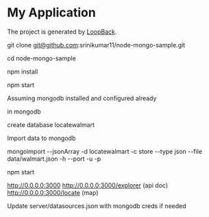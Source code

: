# My Application

The project is generated by [LoopBack](http://loopback.io).

git clone git@github.com:srinikumar11/node-mongo-sample.git

cd node-mongo-sample

npm install

npm start

Assuming mongodb installed and configured already

in mongodb

create database locatewalmart

Import data to mongodb

mongoimport --jsonArray -d locatewalmart -c store --type json --file data/walmart.json -h <MONGODB HOST> --port <MONGODB PORT> -u <MONGODB USERNAME> -p <MONGODB PASSWORD>

npm start

http://0.0.0.0:3000
http://0.0.0.0:3000/explorer (api doc)
http://0.0.0.0:3000/locate (map)

Update server/datasources.json with mongodb creds if needed
